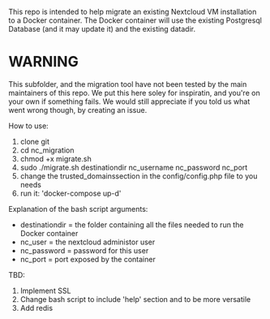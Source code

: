 This repo is intended to help migrate an existing Nextcloud VM installation to a Docker container.
The Docker container will use the existing Postgresql Database (and it may update it) and the existing datadir.

# WARNING
This subfolder, and the migration tool have not been tested by the main maintainers of this repo. We put this here soley for inspiratin, and you're on your own if something fails. We would still appreciate if you told us what went wrong though, by creating an issue. 

How to use:
1. clone git
2. cd nc_migration
3. chmod +x migrate.sh
4. sudo ./migrate.sh destinationdir nc_username nc_password nc_port
5. change the trusted_domainssection in the config/config.php file to you needs
6. run it: 'docker-compose up-d'

Explanation of the bash script arguments:
- destinationdir = the folder containing all the files needed to run the Docker container
- nc_user = the nextcloud administor user
- nc_password = password for this user
- nc_port = port exposed by the container


TBD:
1. Implement SSL
2. Change bash script to include 'help' section and to be more versatile
3. Add redis

